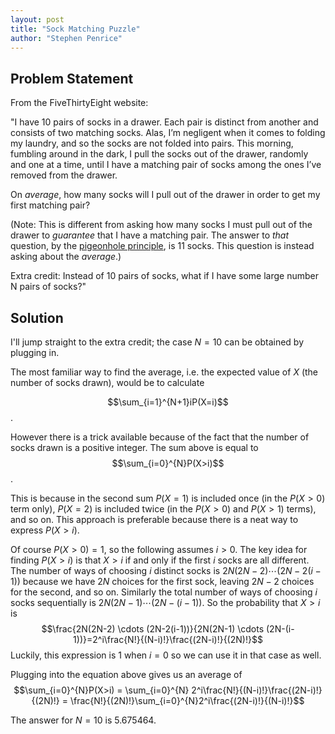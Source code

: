 ```yaml
---
layout: post
title: "Sock Matching Puzzle"
author: "Stephen Penrice"
---
```

<base target="_blank"/>

## Problem Statement
From the FiveThirtyEight website:

"I have 10 pairs of socks in a drawer. Each pair is distinct from another and consists of two matching socks. Alas, I’m negligent when it comes to folding my laundry, and so the socks are not folded into pairs. This morning, fumbling around in the dark, I pull the socks out of the drawer, randomly and one at a time, until I have a matching pair of socks among the ones I’ve removed from the drawer.

On *average*, how many socks will I pull out of the drawer in order to get my first matching pair?

(Note: This is different from asking how many socks I must pull out of the drawer to *guarantee* that I have a matching pair. The answer to *that* question, by the [pigeonhole principle](https://medium.com/cantors-paradise/the-pigeonhole-principle-e4c637940619), is 11 socks. This question is instead asking about the *average*.)

Extra credit: Instead of 10 pairs of socks, what if I have some large number N pairs of socks?"

## Solution
I'll jump straight to the extra credit; the case $N = 10$ can be obtained by plugging in.

The most familiar way to find the average, i.e. the expected value of $X$ (the number of socks drawn), would be to calculate 

$$\sum_{i=1}^{N+1}iP(X=i)$$.

However there is a trick available because of the fact that the number of socks drawn is a positive integer. The sum above is equal to 
$$\sum_{i=0}^{N}P(X>i)$$.

This is because in the second sum $P(X=1)$ is included once (in the $P(X>0)$ term only), $P(X=2)$ is included twice (in the $P(X>0)$ and $P(X>1)$ terms), and so on. This approach is preferable because there is a neat way to express $P(X>i)$.

Of course $P(X>0)=1$, so the following assumes $i>0$. The key idea for finding $P(X>i)$ is that $X>i$ if and only if the first $i$ socks are all different. The number of ways of choosing $i$ distinct socks is $2N(2N-2) \cdots (2N-2(i-1))$ because we have $2N$ choices for the first sock, leaving $2N-2$ choices for the second, and so on. Similarly the total number of ways of choosing $i$ socks sequentially is $2N(2N-1) \cdots (2N-(i-1))$.  So the probability that $X > i$ is $$\frac{2N(2N-2) \cdots (2N-2(i-1))}{2N(2N-1) \cdots (2N-(i-1))}=2^i\frac{N!}{(N-i)!}\frac{(2N-i)!}{(2N)!}$$ Luckily, this expression is 1 when $i=0$ so we can use it in that case as well. 

Plugging into the equation above gives us an average of $$\sum_{i=0}^{N}P(X>i) = \sum_{i=0}^{N} 2^i\frac{N!}{(N-i)!}\frac{(2N-i)!}{(2N)!} = \frac{N!}{(2N)!}\sum_{i=0}^{N}2^i\frac{(2N-i)!}{(N-i)!}$$

The answer for $N=10$ is 5.675464.
